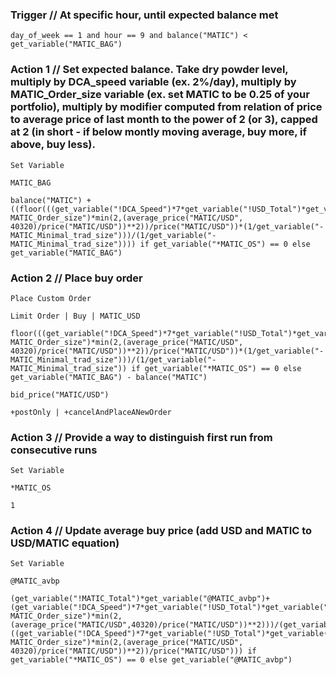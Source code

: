 ### Trigger   // At specific hour, until expected balance met
```
day_of_week == 1 and hour == 9 and balance("MATIC") < get_variable("MATIC_BAG")
```
### Action 1   // Set expected balance. Take dry powder level, multiply by DCA_speed variable (ex. 2%/day), multiply by MATIC_Order_size variable (ex. set MATIC to be 0.25 of your portfolio), multiply by modifier computed from relation of price to average price of last month to the power of 2 (or 3), capped at 2 (in short - if below montly moving average, buy more, if above, buy less).
```
Set Variable
```
```
MATIC_BAG
```
```
balance("MATIC") + ((floor(((get_variable("!DCA_Speed")*7*get_variable("!USD_Total")*get_variable("-MATIC_Order_size")*min(2,(average_price("MATIC/USD", 40320)/price("MATIC/USD"))**2))/price("MATIC/USD"))*(1/get_variable("-MATIC_Minimal_trad_size")))/(1/get_variable("-MATIC_Minimal_trad_size")))) if get_variable("*MATIC_OS") == 0 else get_variable("MATIC_BAG")
```
### Action 2   // Place buy order
```
Place Custom Order
```
```
Limit Order | Buy | MATIC_USD
```
```
floor(((get_variable("!DCA_Speed")*7*get_variable("!USD_Total")*get_variable("-MATIC_Order_size")*min(2,(average_price("MATIC/USD", 40320)/price("MATIC/USD"))**2))/price("MATIC/USD"))*(1/get_variable("-MATIC_Minimal_trad_size")))/(1/get_variable("-MATIC_Minimal_trad_size")) if get_variable("*MATIC_OS") == 0 else get_variable("MATIC_BAG") - balance("MATIC")
```
```
bid_price("MATIC/USD")
```
```
+postOnly | +cancelAndPlaceANewOrder
```
### Action 3   // Provide a way to distinguish first run from consecutive runs 
```
Set Variable
```
```
*MATIC_OS
```
```
1
```
### Action 4   // Update average buy price (add USD and MATIC to USD/MATIC equation)
```
Set Variable
```
```
@MATIC_avbp
```
```
(get_variable("!MATIC_Total")*get_variable("@MATIC_avbp")+(get_variable("!DCA_Speed")*7*get_variable("!USD_Total")*get_variable("-MATIC_Order_size")*min(2,(average_price("MATIC/USD",40320)/price("MATIC/USD"))**2)))/(get_variable("!MATIC_Total")+((get_variable("!DCA_Speed")*7*get_variable("!USD_Total")*get_variable("-MATIC_Order_size")*min(2,(average_price("MATIC/USD", 40320)/price("MATIC/USD"))**2))/price("MATIC/USD"))) if get_variable("*MATIC_OS") == 0 else get_variable("@MATIC_avbp")
```
